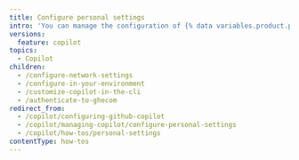 ```yaml
---
title: Configure personal settings
intro: 'You can manage the configuration of {% data variables.product.prodname_copilot %} in a supported IDE or on {% data variables.product.github %}.'
versions:
  feature: copilot
topics:
  - Copilot
children:
  - /configure-network-settings
  - /configure-in-your-environment
  - /customize-copilot-in-the-cli
  - /authenticate-to-ghecom
redirect_from:
  - /copilot/configuring-github-copilot
  - /copilot/managing-copilot/configure-personal-settings
  - /copilot/how-tos/personal-settings
contentType: how-tos
---
```



